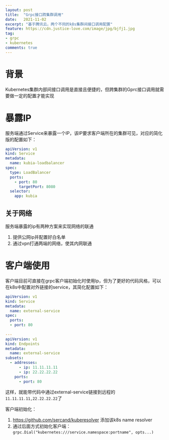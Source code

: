 ```yaml
---
layout: post
title:  "Grpc接口跨集群调用"
date:   2021-11-02
excerpt: "基于腾讯云，两个不同的k8s集群间接口调用配置"
feature: https://cdn.justice-love.com/image/jpg/bjfj1.jpg
tag:
- grpc
- kubernetes
comments: true
---
```


# 背景

Kubernetes集群内部间接口调用是直接且便捷的，但跨集群的Gprc接口调用就需要做一定的配置才能实现

# 暴露IP

服务端通过Service来暴露一个IP，该IP要求客户端所在的集群可见，对应的简化版的配置如下：
```yaml
apiVersion: v1
kind: Service
metadata:
  name: kubia-loadbalancer
spec:
  type: LoadBalancer
  ports:
    - port: 80
      targetPort: 8080
  selector:
    app: kubia
```

## 关于网络
服务端暴露的ip有两种方案来实现网络的联通
1. 提供公网ip并配置好白名单
2. 通过vpn打通两端的网络，使其内网联通

# 客户端使用
客户端目前可直接在grpc客户端初始化时使用Ip，但为了更好的代码风格，可以在k8s中配置对外链接的service，其简化配置如下：
```yaml
apiVersion: v1
kind: Service
metadata:
  name: external-service
spec:
  ports:
  - port: 80
  
---
apiVersion: v1
kind: Endpoints
metadata:
  name: external-service
subsets:
  - addresses:
      - ip: 11.11.11.11
      - ip: 22.22.22.22
    ports:
      - port: 80 
```
这样，就能带代码中通过external-service链接到远程的`11.11.11.11,22.22.22.22`了

客户端初始化：
1. https://github.com/sercand/kuberesolver 添加该k8s name resolver
2. 通过后面方式初始化客户端：`grpc.Dial("kubernetes:///service.namespace:portname", opts...)`